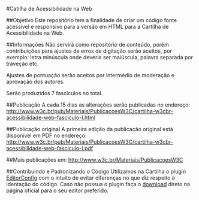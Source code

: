 #Catilha de Acessibilidade na Web

##Objetivo
Este repositório tem a finalidade de criar um código fonte acessível e responsivo para a versão em HTML para a Cartilha de Acessibilidade na Web.

##Informações
Não servirá como repositório de conteúdo, porém contribuições para ajustes de erros de digitação serão aceitos, por exemplo: letra minúscula onde deveria ser maiúscula, palavra separada por traveção etc.

Ajustes de pontuação serão aceitos por intermédio de moderação e aprovação dos autores.

Serão produzidos 7 fascículos no total.

##Publicação
A cada 15 dias as alterações serão publicadas no endereço: 
http://www.w3c.br/pub/Materiais/PublicacoesW3C/cartilha-w3cbr-acessibilidade-web-fasciculo-I.html

##Publicação original
A primeira edição da publicação original está disponível em PDF no endereço:
http://www.w3c.br/pub/Materiais/PublicacoesW3C/cartilha-w3cbr-acessibilidade-web-fasciculo-I.pdf

##Mais publicações em: 
http://www.w3c.br/Materiais/PublicacoesW3C

##Contribuindo e Padronizando o Código
Utilizamos na Cartilha o plugin [EditorConfig](http://editorconfig.org/) com o intuito de evitar diferenças no que diz respeito à identação do código.
Caso não possua o plugin faça o [download](http://editorconfig.org/#download) direto na página oficial para o seu editor preferido.
